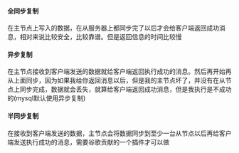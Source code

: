 #### 全同步复制
在主节点上写入的数据，在从服务器上都同步完了以后才会给客户端返回成功消息，相对来说比较安全，比较靠谱。但是返回信息的时间比较慢

#### 异步复制
在主节点接收到客户端发送的数据就给客户端返回执行成功的消息。然后再开始再从上面同步，因为如果我给你返回消息以后，但是我的主节点坏了，并没有在从节点上同步完成，数据就会丢失，就算给客户端返回成功消息，但是我执行是不成功的(mysql默认使用异步复制)

#### 半同步复制
在接收到客户端发送的数据，主节点会将数据同步到至少一台从节点以后再给客户端发送执行成功的消息，需要谷歌贡献的一个插件才可以做
